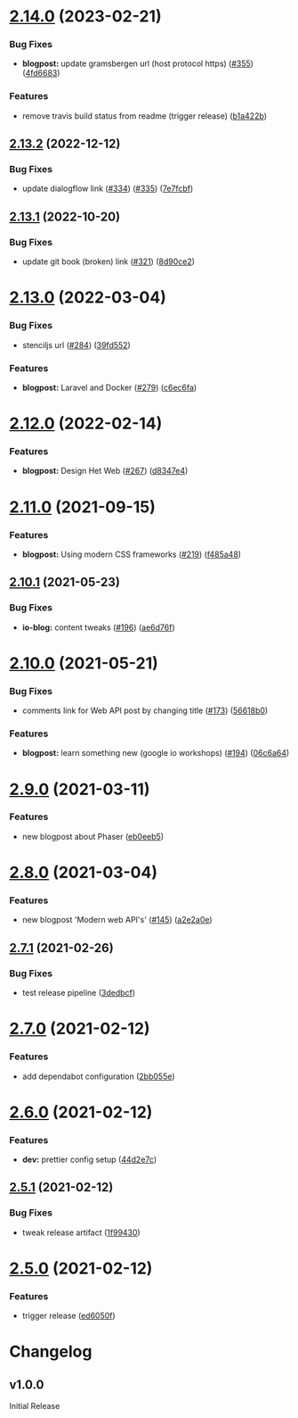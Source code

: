 # [2.14.0](https://github.com/move4mobile/geekbites/compare/v2.13.2...v2.14.0) (2023-02-21)


### Bug Fixes

* **blogpost:** update gramsbergen url (host protocol https) ([#355](https://github.com/move4mobile/geekbites/issues/355)) ([4fd6683](https://github.com/move4mobile/geekbites/commit/4fd66830c2ae5f04b188a04f866a16bde9ae0296))


### Features

* remove travis build status from readme (trigger release) ([b1a422b](https://github.com/move4mobile/geekbites/commit/b1a422bb995ce6dd530c391772671547a70c3919))

## [2.13.2](https://github.com/move4mobile/geekbites/compare/v2.13.1...v2.13.2) (2022-12-12)


### Bug Fixes

* update dialogflow link ([#334](https://github.com/move4mobile/geekbites/issues/334)) ([#335](https://github.com/move4mobile/geekbites/issues/335)) ([7e7fcbf](https://github.com/move4mobile/geekbites/commit/7e7fcbff5cae6c52eda031dbebcdf296192a4187))

## [2.13.1](https://github.com/move4mobile/geekbites/compare/v2.13.0...v2.13.1) (2022-10-20)


### Bug Fixes

* update git book (broken) link ([#321](https://github.com/move4mobile/geekbites/issues/321)) ([8d90ce2](https://github.com/move4mobile/geekbites/commit/8d90ce2a6546b7b9f1684ec3e9f33c5ff611dcd5))

# [2.13.0](https://github.com/move4mobile/geekbites/compare/v2.12.0...v2.13.0) (2022-03-04)


### Bug Fixes

* stenciljs url ([#284](https://github.com/move4mobile/geekbites/issues/284)) ([39fd552](https://github.com/move4mobile/geekbites/commit/39fd552af8b6ad4f60d20f8edcdc3472f9509da7))


### Features

* **blogpost:** Laravel and Docker ([#279](https://github.com/move4mobile/geekbites/issues/279)) ([c6ec6fa](https://github.com/move4mobile/geekbites/commit/c6ec6faadddd4b3f1321ee0cea7e038d3b5287f1))

# [2.12.0](https://github.com/move4mobile/geekbites/compare/v2.11.0...v2.12.0) (2022-02-14)


### Features

* **blogpost:** Design Het Web ([#267](https://github.com/move4mobile/geekbites/issues/267)) ([d8347e4](https://github.com/move4mobile/geekbites/commit/d8347e41e3de38157dcfae1baad4311ac00a248f))

# [2.11.0](https://github.com/move4mobile/geekbites/compare/v2.10.1...v2.11.0) (2021-09-15)


### Features

* **blogpost:** Using modern CSS frameworks ([#219](https://github.com/move4mobile/geekbites/issues/219)) ([f485a48](https://github.com/move4mobile/geekbites/commit/f485a48e361664c13559ce9a454050d2c9a86c7a))

## [2.10.1](https://github.com/move4mobile/geekbites/compare/v2.10.0...v2.10.1) (2021-05-23)


### Bug Fixes

* **io-blog:** content tweaks ([#196](https://github.com/move4mobile/geekbites/issues/196)) ([ae6d76f](https://github.com/move4mobile/geekbites/commit/ae6d76f61cc2f0c2b8a83ad76a78252437f1645f))

# [2.10.0](https://github.com/move4mobile/geekbites/compare/v2.9.0...v2.10.0) (2021-05-21)


### Bug Fixes

* comments link for Web API post by changing title ([#173](https://github.com/move4mobile/geekbites/issues/173)) ([56618b0](https://github.com/move4mobile/geekbites/commit/56618b097bd85efb17c1ad985f397c6d8e40cc35))


### Features

* **blogpost:** learn something new (google io workshops) ([#194](https://github.com/move4mobile/geekbites/issues/194)) ([06c6a64](https://github.com/move4mobile/geekbites/commit/06c6a6419ca9f36119b70ad32deba9edfdbf90c7))

# [2.9.0](https://github.com/move4mobile/geekbites/compare/v2.8.0...v2.9.0) (2021-03-11)


### Features

* new blogpost about Phaser  ([eb0eeb5](https://github.com/move4mobile/geekbites/commit/eb0eeb57aab99def5c5ea81b9c87d4d2cc918d20))

# [2.8.0](https://github.com/move4mobile/geekbites/compare/v2.7.1...v2.8.0) (2021-03-04)


### Features

* new blogpost 'Modern web API's' ([#145](https://github.com/move4mobile/geekbites/issues/145)) ([a2e2a0e](https://github.com/move4mobile/geekbites/commit/a2e2a0eed5669bcea961d8de31321cc4c5380a5c))

## [2.7.1](https://github.com/move4mobile/geekbites/compare/v2.7.0...v2.7.1) (2021-02-26)


### Bug Fixes

* test release pipeline ([3dedbcf](https://github.com/move4mobile/geekbites/commit/3dedbcf2a2cd2cebdfd0ffbd5cf9cfce5a705938))

# [2.7.0](https://github.com/move4mobile/geekbites/compare/v2.6.0...v2.7.0) (2021-02-12)


### Features

* add dependabot configuration ([2bb055e](https://github.com/move4mobile/geekbites/commit/2bb055ee45a4f4419a365d416831c7c4be476c02))

# [2.6.0](https://github.com/move4mobile/geekbites/compare/v2.5.1...v2.6.0) (2021-02-12)


### Features

* **dev:** prettier config setup ([44d2e7c](https://github.com/move4mobile/geekbites/commit/44d2e7c7a954ee60c0a43fbc9ba1d238c2c08679))

## [2.5.1](https://github.com/move4mobile/geekbites/compare/v2.5.0...v2.5.1) (2021-02-12)


### Bug Fixes

* tweak release artifact ([1f99430](https://github.com/move4mobile/geekbites/commit/1f994301e9c5f30c4da7eb177b5910840f336d45))

# [2.5.0](https://github.com/move4mobile/geekbites/compare/v2.4.14...v2.5.0) (2021-02-12)


### Features

* trigger release ([ed6050f](https://github.com/move4mobile/geekbites/commit/ed6050f636218413506e80f63d16b1bd3614f352))

# Changelog

## v1.0.0

Initial Release
